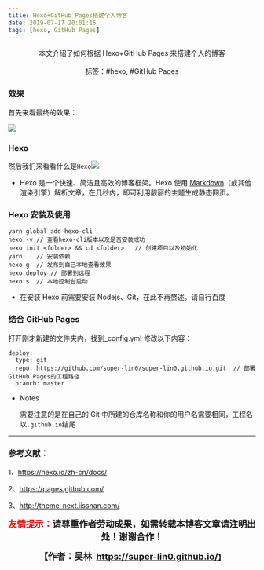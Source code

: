 ```yaml
---
title: Hexo+GitHub Pages搭建个人博客
date: 2019-07-17 20:01:16
tags: [hexo, GitHub Pages]
---
```


<center>
  本文介绍了如何根据 Hexo+GitHub Pages 来搭建个人的博客
<center>
</br>
</center>
  标签：#hexo, #GitHub Pages
</center>

<!-- more -->

### 效果

首先来看最终的效果：

![](https://raw.githubusercontent.com/super-lin0/pic/master/20190717203359.png)

### Hexo

然后我们来看看什么是`Hexo`![](https://raw.githubusercontent.com/super-lin0/pic/master/20190717203241.png)

- Hexo 是一个快速、简洁且高效的博客框架。Hexo 使用 [Markdown](http://daringfireball.net/projects/markdown/)（或其他渲染引擎）解析文章，在几秒内，即可利用靓丽的主题生成静态网页。

### Hexo 安装及使用

```
yarn global add hexo-cli
hexo -v // 查看hexo-cli版本以及是否安装成功
hexo init <folder> && cd <folder>	// 创建项目以及初始化
yarn	// 安装依赖
hexo g	// 发布到自己本地查看效果
hexo deploy	// 部署到远程
hexo s	// 本地控制台启动
```

- 在安装 Hexo 前需要安装 Nodejs、Git，在此不再赘述。请自行百度

### 结合 GitHub Pages

打开刚才新建的文件夹内，找到\_config.yml 修改以下内容：

```
deploy:
  type: git
  repo: https://github.com/super-lin0/super-lin0.github.io.git	// 部署GitHub Pages的工程路径
  branch: master
```

- Notes

  需要注意的是在自己的 Git 中所建的仓库名称和你的用户名需要相同，工程名以`.github.io`结尾

---

### 参考文献：

1、<https://hexo.io/zh-cn/docs/>

2、<https://pages.github.com/>

3、<http://theme-next.iissnan.com/>

<p style="text-align: center;"><span style="font-size:18px;"><strong><span style="color:#ff00;"><span style="color:#ff0000;">友情提示：</span></span>请尊重作者劳动成果，如需转载本博客文章请注明出处！谢谢合作！</strong></span></p>

<p align="center"><strong><span style="font-size:18px;">【作者：吴林&nbsp;&nbsp;</span></strong><a target="_blank" href="https://super-lin0.github.io/"><strong><span style="font-size:18px;">https://super-lin0.github.io/</span></strong></a><strong>】</span></strong></p>
